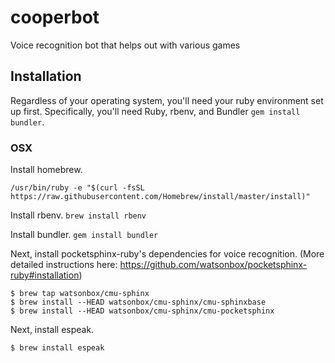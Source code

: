 # cooperbot
Voice recognition bot that helps out with various games

## Installation

Regardless of your operating system, you'll need your ruby environment set up first. Specifically, you'll need Ruby, rbenv, and Bundler ```gem install bundler```.

### OSX
Install homebrew.
```
/usr/bin/ruby -e "$(curl -fsSL https://raw.githubusercontent.com/Homebrew/install/master/install)"
```

Install rbenv. ```brew install rbenv```

Install bundler. ```gem install bundler```

Next, install pocketsphinx-ruby's dependencies for voice recognition. (More detailed instructions here: https://github.com/watsonbox/pocketsphinx-ruby#installation)
```
$ brew tap watsonbox/cmu-sphinx
$ brew install --HEAD watsonbox/cmu-sphinx/cmu-sphinxbase
$ brew install --HEAD watsonbox/cmu-sphinx/cmu-pocketsphinx
```

Next, install espeak.
```
$ brew install espeak
